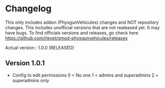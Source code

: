 # Changelog
This only includes addon (PhysgunVehicules) changes and NOT repository changes.
This includes unofficial versions that are not realeased yet. It may have bugs.
To find officials versions and releases, go check here https://github.com/rlevet/gmod-physgunvehicules/releases

Actual version : 1.0.0 (RELEASED)


## Version 1.0.1
- Config to edit permissions
0 = No one  1 = admins and superadmins  2 = superadmins only
